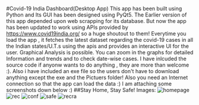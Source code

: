 #Covid-19 India Dashboard(Desktop App)
This app has been built using Python and Its GUI has been designed using PyQt5. The Earlier version of this app depended upon 
web scrapping for its database. But now the app has been updated to work using APIs provided by https://www.covid19india.org/ so a huge shoutout to them!
Everytime you load the app , it fetches the latest dataset regarding the covid-19 cases in all the Indian states/U.T.s using the apis and provides an interactive UI for the user. 
Graphical Analysis is possible. You can zoom in the graphs for detailed Information and trends and to check date-wise cases.
I have inlcuded the source code if anyonw wants to do anything , they are more than welcome :). Also i have included an exe file so the users don't have to download anything except the
exe and the Pictuers folder!
Also you need an Internet connection so that the app can load the data :)
I am attaching some screenshots down below :)
##Stay Home, Stay Safe!
Images:
![homepage](https://user-images.githubusercontent.com/53215737/80097534-16ef0b80-8589-11ea-9e27-c36208a8fce2.png) 
![rec](https://user-images.githubusercontent.com/53215737/80097612-3128e980-8589-11ea-9d7d-b57005bbb6ef.PNG)
![conf](https://user-images.githubusercontent.com/53215737/80097656-4271f600-8589-11ea-8a76-1728a0ac8316.PNG)
![safe](https://user-images.githubusercontent.com/53215737/80097673-4d2c8b00-8589-11ea-8ef3-8c9e66a623a7.PNG)
![recra](https://user-images.githubusercontent.com/53215737/80097711-5b7aa700-8589-11ea-9f96-2fc102252466.PNG)
